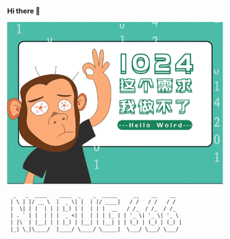 ### Hi there 👋

![avatar](https://github.com/ZjBlog/ZjBlog/raw/master/blog.gif)

```
  _   _  ____    ____  _    _  _____     __    __    __  
 | \ | |/ __ \  |  _ \| |  | |/ ____|   / /   / /   / /  
 |  \| | |  | | | |_) | |  | | |  __   / /_  / /_  / /_  
 | . ` | |  | | |  _ <| |  | | | |_ | | '_ \| '_ \| '_ \ 
 | |\  | |__| | | |_) | |__| | |__| | | (_) | (_) | (_) |
 |_| \_|\____/  |____/ \____/ \_____|  \___/ \___/ \___/ 
                                                                                                                
```
<!--
**ZjBlog/ZjBlog** is a ✨ _special_ ✨ repository because its `README.md` (this file) appears on your GitHub profile.

Here are some ideas to get you started:

- 🔭 I’m currently working on ...
- 🌱 I’m currently learning ...
- 👯 I’m looking to collaborate on ...
- 🤔 I’m looking for help with ...
- 💬 Ask me about ...
- 📫 How to reach me: ...
- 😄 Pronouns: ...
- ⚡ Fun fact: ...
-->

